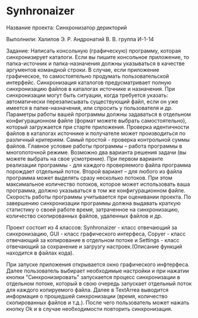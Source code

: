 # Synhronaizer
Название проекта: Синхронизатор дерикторий

Выполнили: Халилов Э. Р. Андронатий В. В. группа И-1-14

Задание: Написать консольную (графическую) программу, которая синхронизирует каталоги. Если вы пишите консольное приложение, то папка-источник и папка-назначения должны указываться в качестве аргументов командной строки. В случае, если приложение графическое, то самостоятельно продумать пользовательской интерфейс. Синхронизация каталогов предусматривает полную синхронизацию файлов в каталогах источнике и назначения. При синхронизации могут быть ситуации, когда требуется указать: автоматически перезаписывать существующий файл, если он уже имеется в папке-назначения, или спросить у пользователя и др. Параметры работы вашей программы должны задаваться в отдельном конфигурационном файле (формат можете выбрать самостоятельно), который загружается при старте приложения. Проверка идентичности файлов в каталогах источнике и получателе может производиться по различный критериям. Самый простой - проверка контрольной суммы файлов.
Главное условие работы программы – работа программы в многопоточной режиме. Возможно два варианта решения задачи (вы можете выбрать на свое усмотрение). При первом варианте реализации программы - для каждого проверяемого файла программа порождает отдельный поток. Второй вариант – для любого из файла программа может выделять сразу несколько потоков. При этом максимальное количество потоков, которое может использовать ваша программа, должно указываться в том же конфигурационном файле. Скорость работы программы учитывается при оценивании проекта.
По завершению синхронизации программы должна выдавать краткую статистику о своей работе время, затраченное на синхронизацию, количество скопированных файлов, удаленных файлов и др.

Проект состоит из 4 классов: Synhronaizer - класс отвечающий за синхронизацию, GUI - класс графического интерфеса, Сopyer - класс отвечающий за копирование в отдельном потоке и Settings - класс отвечающий за сохранение и загрузгу настроек.(Описание функций находится в файлах кода).

При запуске приложения открывается окно графического инфтерфеса. Далее пользователь выбирает необходимые настройки и при нажатии кнопки "Синхронизировать" запускается процесс синхронизации в отдельном потоке, который в свою очередь запускает отдельный поток для каждого копируемого файла. Далее в TextArrea выводится информация о прошедшей синхронизации (время, количество скопированных файлов и т.д.). После чего пользователь может нажать кнопку Ok и в случае необходимости повторить синхронизация.
